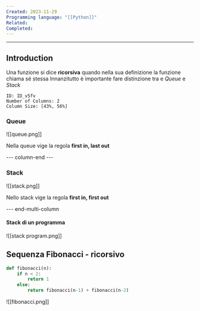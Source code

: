 ```yaml
---
Created: 2023-11-29
Programming language: "[[Python]]"
Related: 
Completed:
---
```

---
## Introduction
Una funzione si dice **ricorsiva** quando nella sua definizione la funzione chiama sé stessa
Innanzitutto è importante fare distinzione tra e *Queue* e *Stack*

```start-multi-column
ID: ID_v5fv
Number of Columns: 2
Column Size: [43%, 56%]
```

### Queue
![[queue.png]]

Nella queue vige la regola **first in, last out**

--- column-end ---

### Stack
![[stack.png]]

Nello stack vige la regola **first in, first out**

--- end-multi-column
#### Stack di un programma
![[stack program.png]]

## Sequenza Fibonacci - ricorsivo
```python
def fibonacci(n):
	if n < 2:
		return 1
	else:
		return fibonacci(n-1) + fibonacci(n-2)
```

![[fibonacci.png]]

